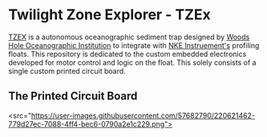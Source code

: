 # Twilight Zone Explorer - TZEx
[TZEX](https://twilightzone.whoi.edu/twilight-zone-explorer-or-tzex/) is a autonomous oceanographic sediment trap designed by [Woods Hole Oceanographic Institution](whoi.edu) to integrate with [NKE Instruement's](https://nke-instrumentation.com/) profiling floats. This repository is dedicated to the custom embedded electronics developed for motor control and logic on the float. This solely consists of a single custom printed circuit board. 
## The Printed Circuit Board
<src="https://user-images.githubusercontent.com/57682790/220621462-779d27ec-7088-4ff4-bec6-0790a2e1c229.png">

